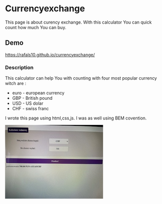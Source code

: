# Currencyexchange

This page is about curency exchange. With this calculator You can quick count how much You can buy.

## Demo

https://rafals10.github.io/currencyexchange/

### Description

This calculator can help You with counting with four most popular currency witch are :
- euro - european currency
- GBP - British pound
- USD - US dolar
- CHF - swiss franc

I wrote this page using html,css,js. I was as well using BEM covention.

![sample](https://github.com/RafalS10/currencyexchange/blob/main/images/image0.jpeg)

